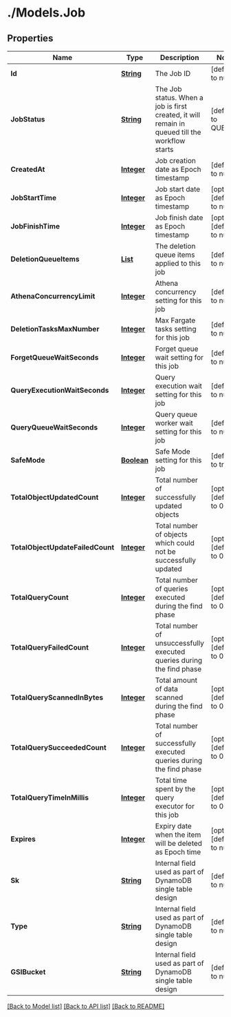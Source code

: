 # ./Models.Job
## Properties

Name | Type | Description | Notes
------------ | ------------- | ------------- | -------------
**Id** | [**String**](string.md) | The Job ID | [default to null]
**JobStatus** | [**String**](string.md) | The Job status. When a job is first created, it will remain in queued till the workflow starts | [default to QUEUED]
**CreatedAt** | [**Integer**](integer.md) | Job creation date as Epoch timestamp | [default to null]
**JobStartTime** | [**Integer**](integer.md) | Job start date as Epoch timestamp | [optional] [default to null]
**JobFinishTime** | [**Integer**](integer.md) | Job finish date as Epoch timestamp | [optional] [default to null]
**DeletionQueueItems** | [**List**](string.md) | The deletion queue items applied to this job | [default to null]
**AthenaConcurrencyLimit** | [**Integer**](integer.md) | Athena concurrency setting for this job | [default to null]
**DeletionTasksMaxNumber** | [**Integer**](integer.md) | Max Fargate tasks setting for this job | [default to null]
**ForgetQueueWaitSeconds** | [**Integer**](integer.md) | Forget queue wait setting for this job | [default to null]
**QueryExecutionWaitSeconds** | [**Integer**](integer.md) | Query execution wait setting for this job | [default to null]
**QueryQueueWaitSeconds** | [**Integer**](integer.md) | Query queue worker wait setting for this job | [default to null]
**SafeMode** | [**Boolean**](boolean.md) | Safe Mode setting for this job | [default to true]
**TotalObjectUpdatedCount** | [**Integer**](integer.md) | Total number of successfully updated objects | [optional] [default to 0]
**TotalObjectUpdateFailedCount** | [**Integer**](integer.md) | Total number of objects which could not be successfully updated | [optional] [default to 0]
**TotalQueryCount** | [**Integer**](integer.md) | Total number of queries executed during the find phase | [optional] [default to 0]
**TotalQueryFailedCount** | [**Integer**](integer.md) | Total number of unsuccessfully executed queries during the find phase | [optional] [default to 0]
**TotalQueryScannedInBytes** | [**Integer**](integer.md) | Total amount of data scanned during the find phase | [optional] [default to 0]
**TotalQuerySucceededCount** | [**Integer**](integer.md) | Total number of successfully executed queries during the find phase | [optional] [default to 0]
**TotalQueryTimeInMillis** | [**Integer**](integer.md) | Total time spent by the query executor for this job | [optional] [default to 0]
**Expires** | [**Integer**](integer.md) | Expiry date when the item will be deleted as Epoch time | [optional] [default to null]
**Sk** | [**String**](string.md) | Internal field used as part of DynamoDB single table design | [default to null]
**Type** | [**String**](string.md) | Internal field used as part of DynamoDB single table design | [default to null]
**GSIBucket** | [**String**](string.md) | Internal field used as part of DynamoDB single table design | [default to null]

[[Back to Model list]](../README.md#documentation-for-models) [[Back to API list]](../README.md#documentation-for-api-endpoints) [[Back to README]](../README.md)

